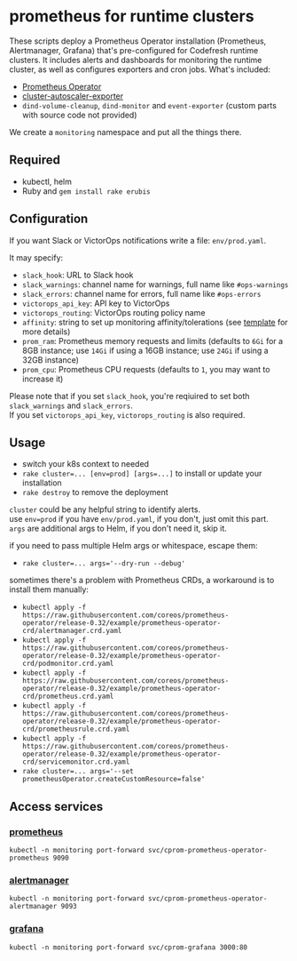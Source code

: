# prometheus for runtime clusters

These scripts deploy a Prometheus Operator installation (Prometheus, Alertmanager, Grafana)
that's pre-configured for Codefresh runtime clusters. It includes alerts and dashboards for monitoring
the runtime cluster, as well as configures exporters and cron jobs. What's included:

* [Prometheus Operator](https://github.com/coreos/prometheus-operator)
* [cluster-autoscaler-exporter](https://github.com/codefresh-io/cluster-autoscaler-exporter)
* `dind-volume-cleanup`, `dind-monitor` and `event-exporter` (custom parts with source code not provided)

We create a `monitoring` namespace and put all the things there.

## Required
* kubectl, helm
* Ruby and `gem install rake erubis`

## Configuration
If you want Slack or VictorOps notifications write a file: `env/prod.yaml`.

It may specify:
* `slack_hook`: URL to Slack hook
* `slack_warnings`: channel name for warnings, full name like `#ops-warnings`
* `slack_errors`: channel name for errors, full name like `#ops-errors`
* `victorops_api_key`: API key to VictorOps
* `victorops_routing`: VictorOps routing policy name
* `affinity`: string to set up monitoring affinity/tolerations (see [template](https://github.com/codefresh-io/runtime-cluster-monitor/blob/master/affinity.yaml.erb) for more details)
* `prom_ram`: Prometheus memory requests and limits (defaults to `6Gi` for a 8GB instance; use `14Gi` if using a 16GB instance; use `24Gi` if using a 32GB instance)
* `prom_cpu`: Prometheus CPU requests (defaults to `1`, you may want to increase it)

Please note that if you set `slack_hook`, you're reqiuired to set both `slack_warnings` and `slack_errors`.  
If you set `victorops_api_key`, `victorops_routing` is also required.

## Usage
* switch your k8s context to needed
* `rake cluster=... [env=prod] [args=...]` to install or update your installation
* `rake destroy` to remove the deployment

`cluster` could be any helpful string to identify alerts.  
use `env=prod` if you have `env/prod.yaml`, if you don't, just omit this part.  
`args` are additional args to Helm, if you don't need it, skip it.

if you need to pass multiple Helm args or whitespace, escape them:
* `rake cluster=... args='--dry-run --debug'`

sometimes there's a problem with Prometheus CRDs, a workaround is to install them manually:
* `kubectl apply -f https://raw.githubusercontent.com/coreos/prometheus-operator/release-0.32/example/prometheus-operator-crd/alertmanager.crd.yaml`
* `kubectl apply -f https://raw.githubusercontent.com/coreos/prometheus-operator/release-0.32/example/prometheus-operator-crd/podmonitor.crd.yaml`
* `kubectl apply -f https://raw.githubusercontent.com/coreos/prometheus-operator/release-0.32/example/prometheus-operator-crd/prometheus.crd.yaml`
* `kubectl apply -f https://raw.githubusercontent.com/coreos/prometheus-operator/release-0.32/example/prometheus-operator-crd/prometheusrule.crd.yaml`
* `kubectl apply -f https://raw.githubusercontent.com/coreos/prometheus-operator/release-0.32/example/prometheus-operator-crd/servicemonitor.crd.yaml`
* `rake cluster=... args='--set prometheusOperator.createCustomResource=false'`

## Access services

### [prometheus](http://localhost:9090/prometheus/)
`kubectl -n monitoring port-forward svc/cprom-prometheus-operator-prometheus 9090`

### [alertmanager](http://localhost:9093/alertmanager/)
`kubectl -n monitoring port-forward svc/cprom-prometheus-operator-alertmanager 9093`

### [grafana](http://localhost:3000/grafana/)
`kubectl -n monitoring port-forward svc/cprom-grafana 3000:80`

